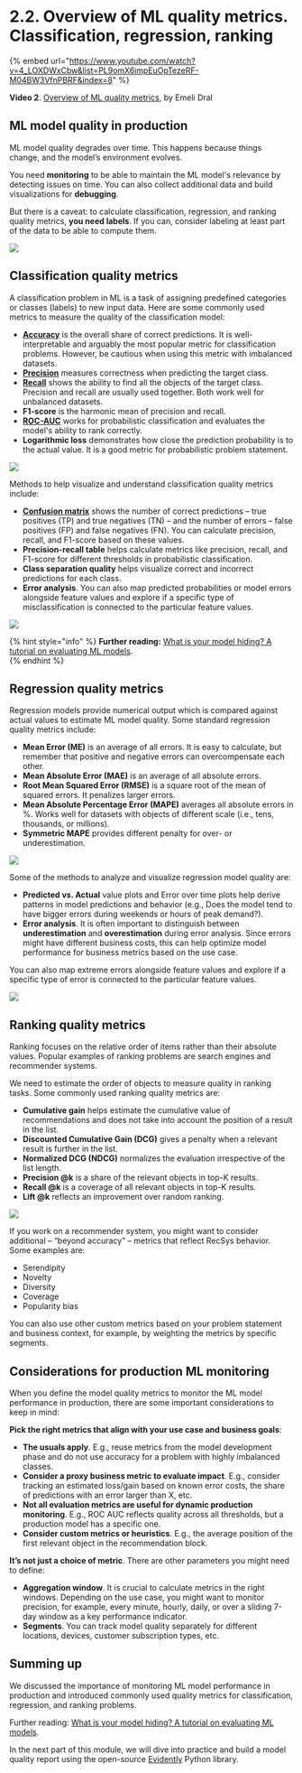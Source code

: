 # 2.2. Overview of ML quality metrics. Classification, regression, ranking

{% embed url="https://www.youtube.com/watch?v=4_LOXDWxCbw&list=PL9omX6impEuOpTezeRF-M04BW3VfnPBRF&index=8" %}

**Video 2**. [Overview of ML quality metrics](https://www.youtube.com/watch?v=4_LOXDWxCbw&list=PL9omX6impEuOpTezeRF-M04BW3VfnPBRF&index=8), by Emeli Dral

## ML model quality in production

ML model quality degrades over time. This happens because things change, and the model’s environment evolves. 

You need **monitoring** to be able to maintain the ML model's relevance by detecting issues on time. You can also collect additional data and build visualizations for **debugging**. 

But there is a caveat: to calculate classification, regression, and ranking quality metrics, **you need labels**. If you can, consider labeling at least part of the data to be able to compute them. 

![](<../../../images/2023109\_course\_module2.009-min.png>)

## Classification quality metrics

A classification problem in ML is a task of assigning predefined categories or classes (labels) to new input data. Here are some commonly used metrics to measure the quality of the classification model:
* [**Accuracy**](https://www.evidentlyai.com/classification-metrics/accuracy-precision-recall) is the overall share of correct predictions. It is well-interpretable and arguably the most popular metric for classification problems. However, be cautious when using this metric with imbalanced datasets.
* [**Precision**](https://www.evidentlyai.com/classification-metrics/accuracy-precision-recall) measures correctness when predicting the target class.
* [**Recall**](https://www.evidentlyai.com/classification-metrics/accuracy-precision-recall) shows the ability to find all the objects of the target class. Precision and recall are usually used together. Both work well for unbalanced datasets.
* **F1-score** is the harmonic mean of precision and recall.
* [**ROC-AUC**](https://www.evidentlyai.com/classification-metrics/explain-roc-curve) works for probabilistic classification and evaluates the model's ability to rank correctly.
* **Logarithmic loss** demonstrates how close the prediction probability is to the actual value. It is a good metric for probabilistic problem statement. 

![](<../../../images/2023109\_course\_module2.012-min.png>)

Methods to help visualize and understand classification quality metrics include:
* [**Confusion matrix**](https://www.evidentlyai.com/classification-metrics/confusion-matrix) shows the number of correct predictions – true positives (TP) and true negatives (TN) – and the number of errors – false positives (FP) and false negatives (FN). You can calculate precision, recall, and F1-score based on these values.
* **Precision-recall table** helps calculate metrics like precision, recall, and F1-score for different thresholds in probabilistic classification.
* **Class separation quality** helps visualize correct and incorrect predictions for each class.
* **Error analysis**. You can also map predicted probabilities or model errors alongside feature values and explore if a specific type of misclassification is connected to the particular feature values.

![](<../../../images/2023109\_course\_module2.016-min.png>)

{% hint style="info" %}
**Further reading:** [What is your model hiding? A tutorial on evaluating ML models](https://www.evidentlyai.com/blog/tutorial-2-model-evaluation-hr-attrition).  
{% endhint %}

## Regression quality metrics

Regression models provide numerical output which is compared against actual values to estimate ML model quality. Some standard regression quality metrics include:
* **Mean Error (ME)** is an average of all errors. It is easy to calculate, but remember that positive and negative errors can overcompensate each other.
* **Mean Absolute Error (MAE)** is an average of all absolute errors.
* **Root Mean Squared Error (RMSE)** is a square root of the mean of squared errors. It penalizes larger errors.
* **Mean Absolute Percentage Error (MAPE)** averages all absolute errors in %. Works well for datasets with objects of different scale (i.e., tens, thousands, or millions).
* **Symmetric MAPE** provides different penalty for over- or underestimation.

![](<../../../images/2023109\_course\_module2.020-min.png>)

Some of the methods to analyze and visualize regression model quality are:
* **Predicted vs. Actual** value plots and Error over time plots help derive patterns in model predictions and behavior (e.g., Does the model tend to have bigger errors during weekends or hours of peak demand?). 
* **Error analysis**. It is often important to distinguish between **underestimation** and **overestimation** during error analysis. Since errors might have different business costs, this can help optimize model performance for business metrics based on the use case. 

You can also map extreme errors alongside feature values and explore if a specific type of error is connected to the particular feature values. 

![](<../../../images/2023109\_course\_module2.025-min.png>)

## Ranking quality metrics

Ranking focuses on the relative order of items rather than their absolute values. Popular examples of ranking problems are search engines and recommender systems. 

We need to estimate the order of objects to measure quality in ranking tasks. Some commonly used ranking quality metrics are:
* **Cumulative gain** helps estimate the cumulative value of recommendations and does not take into account the position of a result in the list.
* **Discounted Cumulative Gain (DCG)** gives a penalty when a relevant result is further in the list. 
* **Normalized DCG (NDCG)** normalizes the evaluation irrespective of the list length.
* **Precision @k** is a share of the relevant objects in top-K results.
* **Recall @k** is a coverage of all relevant objects in top-K results.
* **Lift @k** reflects an improvement over random ranking.

![](<../../../images/2023109\_course\_module2.028-min.png>)

If you work on a recommender system, you might want to consider additional – “beyond accuracy” – metrics that reflect RecSys behavior. Some examples are:
* Serendipity
* Novelty 
* Diversity 
* Coverage
* Popularity bias

You can also use other custom metrics based on your problem statement and business context, for example, by weighting the metrics by specific segments.

## Considerations for production ML monitoring

When you define the model quality metrics to monitor the ML model performance in production, there are some important considerations to keep in mind:

**Pick the right metrics that align with your use case and business goals**:
* **The usuals apply**. E.g., reuse metrics from the model development phase and do not use accuracy for a problem with highly imbalanced classes.
* **Consider a proxy business metric to evaluate impact**. E.g., consider tracking an estimated loss/gain based on known error costs, the share of predictions with an error larger than X, etc.
* **Not all evaluation metrics are useful for dynamic production monitoring**. E.g., ROC AUC reflects quality across all thresholds, but a production model has a specific one.
* **Consider custom metrics or heuristics**. E.g., the average position of the first relevant object in the recommendation block.

**It’s not just a choice of metric**. There are other parameters you might need to define:
* **Aggregation window**. It is crucial to calculate metrics in the right windows. Depending on the use case, you might want to monitor precision, for example, every minute, hourly, daily, or over a sliding 7-day window as a key performance indicator.
* **Segments**. You can track model quality separately for different locations, devices, customer subscription types, etc.

## Summing up

We discussed the importance of monitoring ML model performance in production and introduced commonly used quality metrics for classification, regression, and ranking problems. 

Further reading: [What is your model hiding? A tutorial on evaluating ML models](https://www.evidentlyai.com/blog/tutorial-2-model-evaluation-hr-attrition).

In the next part of this module, we will dive into practice and build a model quality report using the open-source [Evidently](https://github.com/evidentlyai/evidently) Python library.
